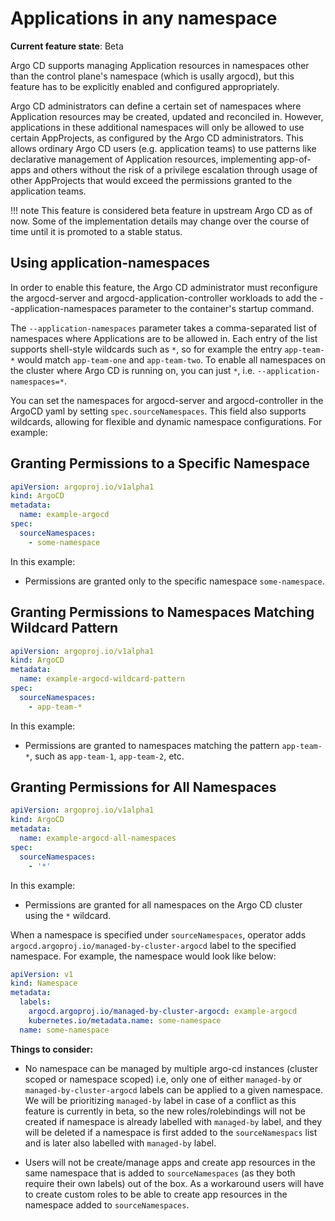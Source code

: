 # Applications in any namespace

**Current feature state**: Beta

Argo CD supports managing Application resources in namespaces other than the control plane's namespace (which is usally argocd), but this feature has to be explicitly enabled and configured appropriately.

Argo CD administrators can define a certain set of namespaces where Application resources may be created, updated and reconciled in. However, applications in these additional namespaces will only be allowed to use certain AppProjects, as configured by the Argo CD administrators. This allows ordinary Argo CD users (e.g. application teams) to use patterns like declarative management of Application resources, implementing app-of-apps and others without the risk of a privilege escalation through usage of other AppProjects that would exceed the permissions granted to the application teams.

!!! note
    This feature is considered beta feature in upstream Argo CD as of now. Some of the implementation details may change over the course of time until it is promoted to a stable status.

## Using application-namespaces
In order to enable this feature, the Argo CD administrator must reconfigure the argocd-server and argocd-application-controller workloads to add the --application-namespaces parameter to the container's startup command.

The `--application-namespaces` parameter takes a comma-separated list of namespaces where Applications are to be allowed in. Each entry of the list supports shell-style wildcards such as `*`, so for example the entry `app-team-*` would match `app-team-one` and `app-team-two`. To enable all namespaces on the cluster where Argo CD is running on, you can just `*`, i.e. `--application-namespaces=*`.

You can set the namespaces for argocd-server and argocd-controller in the ArgoCD yaml by setting `spec.sourceNamespaces`.  This field also supports wildcards, allowing for flexible and dynamic namespace configurations. For example:

## Granting Permissions to a Specific Namespace

```yaml
apiVersion: argoproj.io/v1alpha1
kind: ArgoCD
metadata:
  name: example-argocd
spec:
  sourceNamespaces:
    - some-namespace
```
In this example:

- Permissions are granted only to the specific namespace `some-namespace`.

## Granting Permissions to Namespaces Matching Wildcard Pattern

```yaml
apiVersion: argoproj.io/v1alpha1
kind: ArgoCD
metadata:
  name: example-argocd-wildcard-pattern
spec:
  sourceNamespaces:
    - app-team-*
```
In this example:

- Permissions are granted to namespaces matching the pattern `app-team-*`, such as `app-team-1`, `app-team-2`, etc.

## Granting Permissions for All Namespaces

```yaml
apiVersion: argoproj.io/v1alpha1
kind: ArgoCD
metadata:
  name: example-argocd-all-namespaces
spec:
  sourceNamespaces:
    - '*'
```
In this example:

- Permissions are granted for all namespaces on the Argo CD cluster using the `*` wildcard.

When a namespace is specified under `sourceNamespaces`, operator adds `argocd.argoproj.io/managed-by-cluster-argocd` label to the specified namespace. For example, the namespace would look like below:

```yaml
apiVersion: v1
kind: Namespace
metadata:
  labels:
    argocd.argoproj.io/managed-by-cluster-argocd: example-argocd
    kubernetes.io/metadata.name: some-namespace
  name: some-namespace
```

**Things to consider:**

* No namespace can be managed by multiple argo-cd instances (cluster scoped or namespace scoped) i.e, only one of either `managed-by` or `managed-by-cluster-argocd` labels can be applied to a given namespace. We will be prioritizing `managed-by` label in case of a conflict as this feature is currently in beta, so the new roles/rolebindings will not be created if namespace is already labelled with `managed-by` label, and they will be deleted if a namespace is first added to the `sourceNamespacs` list and is later also labelled with `managed-by` label.

* Users will not be create/manage apps and create app resources in the same namespace that is added to `sourceNamespaces` (as they both require their own labels) out of the box. As a workaround users will have to create custom roles to be able to create app resources in the namespace added to `sourceNamespaces`.


